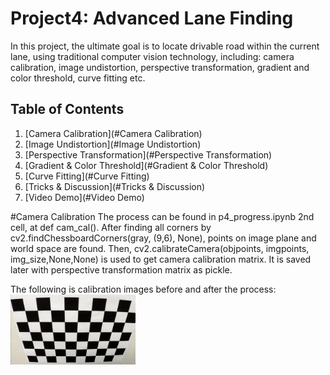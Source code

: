 # Project4: Advanced Lane Finding

In this project, the ultimate goal is to locate drivable road within the current lane, using traditional computer vision technology, including: camera calibration, image undistortion, perspective transformation, gradient and color threshold, curve fitting etc.


## Table of Contents

1. [Camera Calibration](#Camera Calibration)
1. [Image Undistortion](#Image Undistortion)
1. [Perspective Transformation](#Perspective Transformation)
1. [Gradient & Color Threshold](#Gradient & Color Threshold)
1. [Curve Fitting](#Curve Fitting)
1. [Tricks & Discussion](#Tricks & Discussion)
1. [Video Demo](#Video Demo)


#Camera Calibration
The process can be found in p4_progress.ipynb 2nd cell, at def cam_cal(). After finding all corners by cv2.findChessboardCorners(gray, (9,6), None), points on image plane and world space are found. Then, cv2.calibrateCamera(objpoints, imgpoints, img_size,None,None) is used to get camera calibration matrix. It is saved later with perspective transformation matrix as pickle.

The following is calibration images before and after the process:
<img src="https://github.com/ckdelta/Udacity_SDC/blob/master/P4_Advanced_Lane_Finding/camera_cal/calibration2.jpg" alt="Drawing" style="width: 200px;"/>

#
